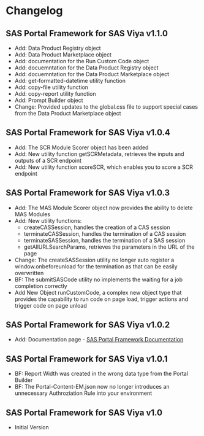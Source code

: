 # Changelog

## SAS Portal Framework for SAS Viya v1.1.0

- Add: Data Product Registry object
- Add: Data Product Marketplace object
- Add: documentation for the Run Custom Code object
- Add: docuemntation for the Data Product Registry object
- Add: docuemntation for the Data Product Marketplace object
- Add: get-formatted-datetime utility function
- Add: copy-file utility function
- Add: copy-report utility function
- Add: Prompt Builder object
- Change: Provided updates to the global.css file to support special cases from the Data Product Marketplace object

## SAS Portal Framework for SAS Viya v1.0.4

- Add: The SCR Module Scorer object has been added
- Add: New utility function getSCRMetadata, retrieves the inputs and outputs of a SCR endpoint
- Add: New utility function scoreSCR, which enables you to score a SCR endpoint

## SAS Portal Framework for SAS Viya v1.0.3

- Add: The MAS Module Scorer object now provides the ability to delete MAS Modules
- Add: New utility functions:
    - createCASSession, handles the creation of a CAS session
    - terminateCASSession, handles the termination of a CAS session
    - terminateSASSession, handles the termination of a SAS session
    - getAllURLSearchParams, retrieves the parameters in the URL of the page
- Change: The createSASSession utility no longer auto register a window.onbeforeunload for the termination as that can be easily overwritten
- BF: The submitSASCode utility no implements the waiting for a job completion correctly
- Add New Object runCustomCode, a complex new object type that provides the capability to run code on page load, trigger actions and trigger code on page unload

## SAS Portal Framework for SAS Viya v1.0.2

- Add: Documentation page - [SAS Portal Framework Documentation](https://sassoftware.github.io/sas-portal-framework-for-sas-viya/)

## SAS Portal Framework for SAS Viya v1.0.1

- BF: Report Width was created in the wrong data type from the Portal Builder
- BF: The Portal-Content-EM.json now no longer introduces an unnecessary Authroziation Rule into your environment

## SAS Portal Framework for SAS Viya v1.0

-   Initial Version
